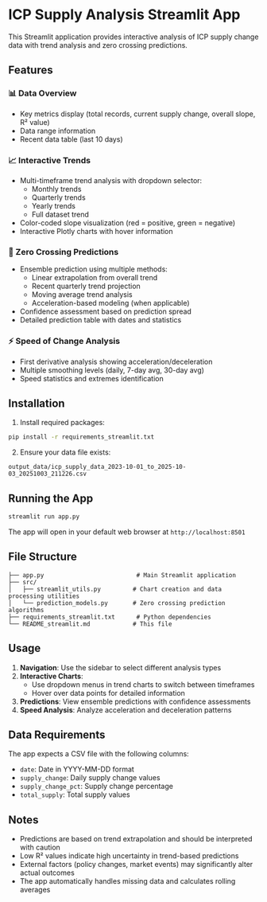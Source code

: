 # ICP Supply Analysis Streamlit App

This Streamlit application provides interactive analysis of ICP supply change data with trend analysis and zero crossing predictions.

## Features

### 📊 Data Overview
- Key metrics display (total records, current supply change, overall slope, R² value)
- Data range information
- Recent data table (last 10 days)

### 📈 Interactive Trends
- Multi-timeframe trend analysis with dropdown selector:
  - Monthly trends
  - Quarterly trends  
  - Yearly trends
  - Full dataset trend
- Color-coded slope visualization (red = positive, green = negative)
- Interactive Plotly charts with hover information

### 🎯 Zero Crossing Predictions
- Ensemble prediction using multiple methods:
  - Linear extrapolation from overall trend
  - Recent quarterly trend projection
  - Moving average trend analysis
  - Acceleration-based modeling (when applicable)
- Confidence assessment based on prediction spread
- Detailed prediction table with dates and statistics

### ⚡ Speed of Change Analysis
- First derivative analysis showing acceleration/deceleration
- Multiple smoothing levels (daily, 7-day avg, 30-day avg)
- Speed statistics and extremes identification

## Installation

1. Install required packages:
```bash
pip install -r requirements_streamlit.txt
```

2. Ensure your data file exists:
```
output_data/icp_supply_data_2023-10-01_to_2025-10-03_20251003_211226.csv
```

## Running the App

```bash
streamlit run app.py
```

The app will open in your default web browser at `http://localhost:8501`

## File Structure

```
├── app.py                          # Main Streamlit application
├── src/
│   ├── streamlit_utils.py         # Chart creation and data processing utilities
│   └── prediction_models.py       # Zero crossing prediction algorithms
├── requirements_streamlit.txt      # Python dependencies
└── README_streamlit.md            # This file
```

## Usage

1. **Navigation**: Use the sidebar to select different analysis types
2. **Interactive Charts**: 
   - Use dropdown menus in trend charts to switch between timeframes
   - Hover over data points for detailed information
3. **Predictions**: View ensemble predictions with confidence assessments
4. **Speed Analysis**: Analyze acceleration and deceleration patterns

## Data Requirements

The app expects a CSV file with the following columns:
- `date`: Date in YYYY-MM-DD format
- `supply_change`: Daily supply change values
- `supply_change_pct`: Supply change percentage
- `total_supply`: Total supply values

## Notes

- Predictions are based on trend extrapolation and should be interpreted with caution
- Low R² values indicate high uncertainty in trend-based predictions
- External factors (policy changes, market events) may significantly alter actual outcomes
- The app automatically handles missing data and calculates rolling averages